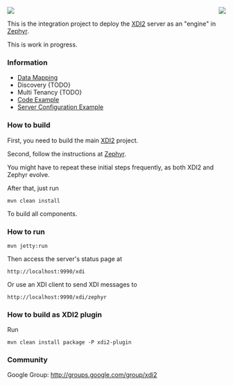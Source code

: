 <a href="http://projectdanube.org/" target="_blank"><img src="http://peacekeeper.github.com/xdi2/images/projectdanube_logo.png" align="right"></a>
<img src="http://peacekeeper.github.com/xdi2/images/logo64.png"><br>

This is the integration project to deploy the [XDI2](http://github.com/peacekeeper/xdi2) server as an "engine" in [Zephyr](http://github.com/airships/zephyr).

This is work in progress. 

### Information

* [Data Mapping](https://github.com/projectdanube/xdi2-zephyr/wiki/Data%20Mapping)
* Discovery {TODO}
* Multi Tenancy {TODO}
* [Code Example](https://github.com/projectdanube/xdi2-zephyr/wiki/Code%20Example)
* [Server Configuration Example](https://github.com/projectdanube/xdi2-zephyr/wiki/Server%20Configuration%20Example)

### How to build

First, you need to build the main [XDI2](http://github.com/projectdanube/xdi2) project.

Second, follow the instructions at [Zephyr](http://github.com/airships/zephyr).

You might have to repeat these initial steps frequently, as both XDI2 and Zephyr evolve.

After that, just run

    mvn clean install

To build all components.

### How to run

    mvn jetty:run

Then access the server's status page at

	http://localhost:9990/xdi

Or use an XDI client to send XDI messages to

    http://localhost:9990/xdi/zephyr

### How to build as XDI2 plugin

Run

    mvn clean install package -P xdi2-plugin

### Community

Google Group: http://groups.google.com/group/xdi2
